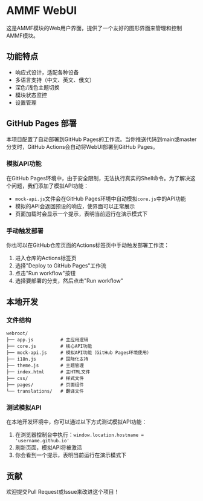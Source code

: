 # AMMF WebUI

这是AMMF模块的Web用户界面，提供了一个友好的图形界面来管理和控制AMMF模块。

## 功能特点

- 响应式设计，适配各种设备
- 多语言支持（中文、英文、俄文）
- 深色/浅色主题切换
- 模块状态监控
- 设置管理

## GitHub Pages 部署

本项目配置了自动部署到GitHub Pages的工作流。当你推送代码到main或master分支时，GitHub Actions会自动将WebUI部署到GitHub Pages。

### 模拟API功能

在GitHub Pages环境中，由于安全限制，无法执行真实的Shell命令。为了解决这个问题，我们添加了模拟API功能：

- `mock-api.js`文件会在GitHub Pages环境中自动模拟`core.js`中的API功能
- 模拟的API会返回预设的响应，使界面可以正常展示
- 页面加载时会显示一个提示，表明当前运行在演示模式下

### 手动触发部署

你也可以在GitHub仓库页面的Actions标签页中手动触发部署工作流：

1. 进入仓库的Actions标签页
2. 选择"Deploy to GitHub Pages"工作流
3. 点击"Run workflow"按钮
4. 选择要部署的分支，然后点击"Run workflow"

## 本地开发

### 文件结构

```
webroot/
├── app.js          # 主应用逻辑
├── core.js         # 核心API功能
├── mock-api.js     # 模拟API功能（GitHub Pages环境使用）
├── i18n.js         # 国际化支持
├── theme.js        # 主题管理
├── index.html      # 主HTML文件
├── css/            # 样式文件
├── pages/          # 页面组件
└── translations/   # 翻译文件
```

### 测试模拟API

在本地开发环境中，你可以通过以下方式测试模拟API功能：

1. 在浏览器控制台中执行：`window.location.hostname = 'username.github.io'`
2. 刷新页面，模拟API将被激活
3. 你会看到一个提示，表明当前运行在演示模式下

## 贡献

欢迎提交Pull Request或Issue来改进这个项目！